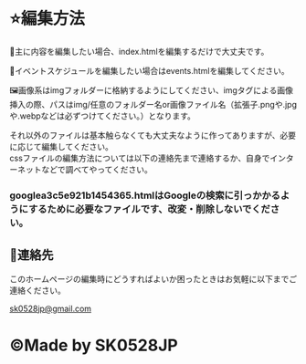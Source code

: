 <h1>⭐編集方法</h1>
<p>📜主に内容を編集したい場合、index.htmlを編集するだけで大丈夫です。</p>
<p>📅イベントスケジュールを編集したい場合はevents.htmlを編集してください。</p>
<p>🖼️画像系はimgフォルダーに格納するようにしてください、imgタグによる画像挿入の際、パスはimg/任意のフォルダー名or画像ファイル名（拡張子.pngや.jpgや.webpなどは必ずつけてください。）となります。</p>
<p>それ以外のファイルは基本触らなくても大丈夫なように作ってありますが、必要に応じて編集してください。
<br>cssファイルの編集方法については以下の連絡先まで連絡するか、自身でインターネットなどで調べてやってください。</p>
<h3>googlea3c5e921b1454365.htmlはGoogleの検索に引っかかるようにするために必要なファイルです、改変・削除しないでください。</h3>
<h2>📩連絡先</h2>
<p>このホームページの編集時にどうすればよいか困ったときはお気軽に以下までご連絡ください。</p>
<a href="mailto:sk0528jp@gmail.com?subject=%E5%B8%B8%E6%BB%91%E9%AB%98%E6%A0%A1%E5%90%B9%E5%A5%8F%E6%A5%BD%E9%83%A8%2C%E3%82%B5%E3%83%9D%E3%83%BC%E3%83%88%E8%A6%81%E8%AB%8B" target="_blank">sk0528jp@gmail.com</a>

<h1>©Made by SK0528JP</h1>
